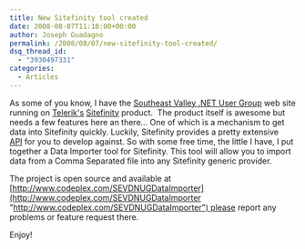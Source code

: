 ```yaml
---
title: New Sitefinity tool created
date: 2008-08-07T11:18:00+00:00
author: Joseph Guadagno
permalink: /2008/08/07/new-sitefinity-tool-created/
dsq_thread_id:
  - "3930497331"
categories:
  - Articles
---
```

As some of you know, I have the [Southeast Valley .NET User Group](http://www.sevdnug.org/) web site running on [Telerik's](http://www.telerik.com/) [Sitefinity](http://www.sitefinity.com/) product.  The product itself is awesome but needs a few features here an there... One of which is a mechanism to get data into Sitefinity quickly. Luckily, Sitefinity provides a pretty extensive [API](http://www.sitefinity.com/help/developer-manual) for you to develop against. So with some free time, the little I have, I put together a Data Importer tool for Sitefinity. This tool will allow you to import data from a Comma Separated file into any Sitefinity generic provider.

The project is open source and available at [http://www.codeplex.com/SEVDNUGDataImporter](http://www.codeplex.com/SEVDNUGDataImporter "http://www.codeplex.com/SEVDNUGDataImporter") please report any problems or feature request there.

Enjoy!